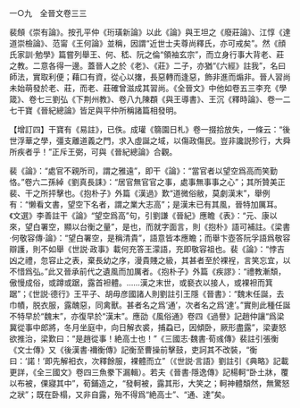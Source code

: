 一○九　全晉文卷三三

裴頠《崇有論》。按孔平仲《珩璜新論》以此《論》與王坦之《廢莊論》、江惇《達道崇檢論》、范甯《王何論》並稱，因謂“近世士夫尊尚釋氏，亦可戒矣”。然《顔氏家訓·勉學》篇嘗列舉王、何、嵇、阮之倫“領袖玄宗”，而立身行事大背老、莊之教。二意各得一邊。蓋晉人之於《老》、《莊》二子，亦猶“《六經》註我”，名曰師法，實取利便；藉口有資，從心以撦，長惡轉而逢惡，飾非進而煽非。晉人習尚未始萌發於老、莊，而老、莊確曾滋成其習尚。《全晉文》中他如卷五三李充《學箴》、卷七三劉弘《下荆州教》、卷八九陳頵《與王導書》、王沉《釋時論》、卷一二七干寶《晉紀總論》皆足與平仲所稱諸篇相發明。

【增訂四】干寶有《易註》，已佚。成瓘《篛園日札》卷一掇拾放失，一條云：“後世浮華之學，彊支離道義之門，求入虛誕之域，以傷政傷民。豈非讒説殄行，大舜所疾者乎！”正斥王弼，可與《晉紀總論》合觀。

裴《論》：“處官不親所司，謂之雅遠”，即干《論》：“當官者以望空爲高而笑勤恪。”卷六二孫綽《劉真長誄》：“居官無官官之事，處事無事事之心”；其所贊美正裴、干之所抨擊也。《抱朴子》外篇《漢過》歎“道微俗敝，莫劇漢末”，舉例有：“懒看文書，望空下名者，謂之業大志高”；是漢末已有其風，晉特加厲耳。《文選》李善註干《論》“望空爲高”句，引劉謙《晉紀》應瞻《表》：“元、康以來，望白署空，顯以台衡之量”，是也，而就字面言，則《抱朴》語可補註。《梁書·何敬容傳·論》：“望白署空，是稱清貴”，語意皆本應瞻；而舉卞壺答阮孚語爲敬容辯護，則不如舉《世説·政事》載何充答王濛語，充即敬容祖也。裴《論》：“悖吉凶之禮，忽容止之表，棄長幼之序，漫貴賤之級，其甚者至於裸裎，言笑忘宜，以不惜爲弘。”此又晉承前代之遺風而加厲者。《抱朴子》外篇《疾謬》：“禮教漸頽，傲慢成俗，或蹲或踞，露首袒體。……漢之末世，或褻衣以接人，或裸袒而箕踞”；《世説·德行》王平子、胡毋彦國諸人則劉註引王隱《晉書》：“魏末任誕，去巾幘，脱衣服，露醜惡，同禽獸。甚者名之爲‘通’，次者名之爲‘達’。”實則此種任誕不特早於“魏末”，亦復早於“漢末”。應劭《風俗通》卷四《過譽》記趙仲讓“爲梁冀從事中郎將，冬月坐庭中，向日解衣裘，捕蝨已，因傾卧，厥形盡露”，梁妻怒欲推治，梁歎曰：“是趙從事！絶高士也！”《三國志·魏書·荀彧傳》裴註引張衡《文士傳》又《後漢書·襧衡傳》記衡至曹操前擊鼓，吏訶其不改裝，“衡曰：‘諾！’即先解衵衣，次釋餘服，裸體而立”（《世説·言語》劉註引《典略》記載更詳，《全三國文》卷四三魚豢下漏輯）。若夫《晉書·隱逸傳》記楊軻“卧土牀，覆以布被，倮寢其中”，荀鋪造之，“發軻被，露其形，大笑之；軻神體頽然，無驚怒之狀”；既在卧榻，又非自露，殆不得爲“絶高士”、“通、達”矣。